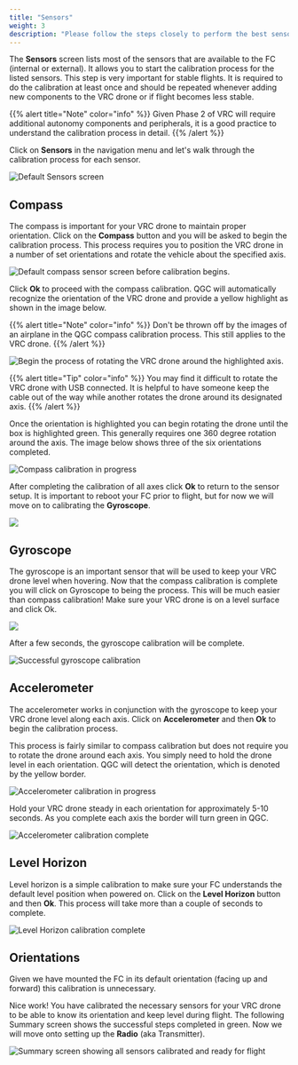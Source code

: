 ```yaml
---
title: "Sensors"
weight: 3
description: "Please follow the steps closely to perform the best sensor calibration possible."
---
```


The **Sensors** screen lists most of the sensors that are available to
the FC (internal or external). It allows you to start the calibration process
for the listed sensors. This step is very important for stable flights. 
It is required to do the calibration at least once and should be repeated whenever
adding new components to the VRC drone or if flight becomes less stable. 

{{% alert title="Note" color="info" %}}
Given Phase 2 of VRC will require additional autonomy components and peripherals, 
it is a good practice to understand the calibration process in detail.
{{% /alert %}}

Click on **Sensors** in the navigation menu and let's walk 
through the calibration process for each sensor.

![Default Sensors screen](sensors_setup.png)

## Compass

The compass is important for your VRC drone to maintain proper orientation. 
Click on the **Compass** button and you will be asked to begin the calibration process. 
This process requires you to position the VRC drone in a number of set orientations 
and rotate the vehicle about the specified axis.

![Default compass sensor screen before calibration begins.](qgc_sensor_compass.png)

Click **Ok** to proceed with the compass calibration. 
QGC will automatically recognize the orientation of the VRC drone and
provide a yellow highlight as shown in the image below.

{{% alert title="Note" color="info" %}}
Don't be thrown off by the images of an airplane in the QGC 
compass calibration process. This still applies to the VRC drone.
{{% /alert %}}

![Begin the process of rotating the VRC drone around the highlighted axis.](qgc_compass_progress.png)

{{% alert title="Tip" color="info" %}}
You may find it difficult to rotate the VRC drone with USB connected. 
It is helpful to have someone keep the cable out of the way while another 
rotates the drone around its designated axis.
{{% /alert %}}

Once the orientation is highlighted you can begin rotating the drone until the
box is highlighted green. This generally requires one 360 degree rotation
around the axis. The image below shows three of the six orientations completed.

![Compass calibration in progress](qgc_compass_in_progress.png)

After completing the calibration of all axes click **Ok** to return to the sensor setup. 
It is important to reboot your FC prior to flight, 
but for now we will move on to calibrating the **Gyroscope**.

![](qgc_compass_complete.png)

## Gyroscope

The gyroscope is an important sensor that will be used to keep your 
VRC drone level when hovering. Now that the compass calibration is complete
you will click on Gyroscope to being the process. This will be much easier
than compass calibration! Make sure your VRC drone is on a level surface
and click Ok.

![](qgc_gyro_setup.png)

After a few seconds, the gyroscope calibration will be complete.

![Successful gyroscope calibration](qgc_gyro_complete.png)

## Accelerometer

The accelerometer works in conjunction with the gyroscope to keep your
VRC drone level along each axis. Click on **Accelerometer** and then 
**Ok** to begin the calibration process.

This process is fairly similar to compass calibration but does 
not require you to rotate the drone around each axis. You simply
need to hold the drone level in each orientation. QGC will detect
the orientation, which is denoted by the yellow border.

![Accelerometer calibration in progress](accelerometer_in_progress.png)

Hold your VRC drone steady in each orientation for approximately 5-10 seconds.
As you complete each axis the border will turn green in QGC.

![Accelerometer calibration complete](accelerometer_complete.png)

## Level Horizon

Level horizon is a simple calibration to make sure your FC understands the
default level position when powered on. Click on the **Level Horizon** button and
then **Ok**. This process will take more than a couple of seconds to complete.

![Level Horizon calibration complete](level_horizon.png)

## Orientations

Given we have mounted the FC in its default orientation 
(facing up and forward) this calibration is unnecessary.

Nice work! You have calibrated the necessary sensors for your VRC drone 
to be able to know its orientation and keep level during flight. 
The following Summary screen shows the successful steps completed in green. 
Now we will move onto setting up the **Radio** (aka Transmitter).

![Summary screen showing all sensors calibrated and ready for flight](qgc_sensors_complete.png)
